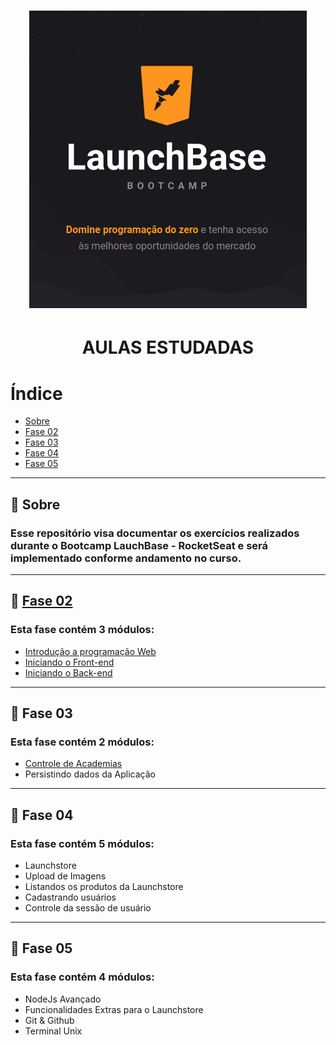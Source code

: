 <h1 align="center">
    <img src="./assets/LaunchBase.png">
</h1>

<h1 align="center">
    AULAS ESTUDADAS
</h1>

# Índice

- [Sobre](#🔖-sobre)
- [Fase 02](#🔖-fase-02)
- [Fase 03](#🔖-fase-03)
- [Fase 04](#🔖-fase-04)
- [Fase 05](#🔖-fase-05)

---

## 🔖 Sobre
<h3>
Esse repositório visa documentar os exercícios realizados durante o Bootcamp LauchBase - RocketSeat e será implementado conforme andamento no curso.
</h3>

---

## 🔖 [Fase 02](./Fase02)
<h3>
Esta fase contém 3 módulos:
</h3>

- [Introdução a programação Web](./Fase-02/01-Iniciando-Javascript)
- [Iniciando o Front-end](./Fase-02/02-Iniciando-Front-end)
- [Iniciando o Back-end](./Fase-02/03-Iniciando-Back-end)

---

## 🔖 Fase 03
<h3>
Esta fase contém 2 módulos:
</h3>

- [Controle de Academias](./Fase-03/Controle-Academias)
- Persistindo dados da Aplicação

---

## 🔖 Fase 04
<h3>
Esta fase contém 5 módulos:
</h3>

- Launchstore
- Upload de Imagens
- Listandos os produtos da Launchstore
- Cadastrando usuários
- Controle da sessão de usuário

---

## 🔖 Fase 05
<h3>
Esta fase contém 4 módulos:
</h3>

- NodeJs Avançado
- Funcionalidades Extras para o Launchstore
- Git & Github
- Terminal Unix
